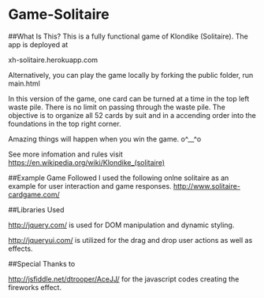 # Game-Solitaire

##What Is This?
This is a fully functional game of Klondike (Solitaire). The app is deployed at 

xh-solitaire.herokuapp.com

Alternatively, you can play the game locally by forking the public folder, run main.html

In this version of the game, one card can be turned at a time in the top left waste pile.  There is no limit on passing through the waste pile. The objective is to organize all 52 cards by suit and in a accending order into the foundations in the top right corner.

Amazing things will happen when you win the game. o^__^o

See more infomation and rules visit https://en.wikipedia.org/wiki/Klondike_(solitaire)

##Example Game Followed
I used the following onlne solitaire as an example for user interaction and game responses.
http://www.solitaire-cardgame.com/

##Libraries Used

http://jquery.com/ is used for DOM manipulation and dynamic styling.

http://jqueryui.com/ is utilized for the drag and drop user actions as well as  effects.

##Special Thanks to

http://jsfiddle.net/dtrooper/AceJJ/
for the javascript codes creating the fireworks effect.
